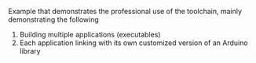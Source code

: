 Example that demonstrates the professional use of the toolchain, mainly demonstrating the following

1. Building multiple applications (executables)
2. Each application linking with its own customized version of an Arduino library

